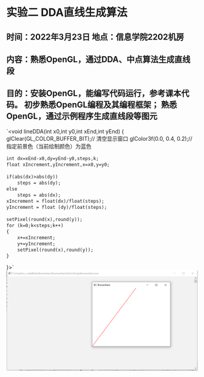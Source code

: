# 实验二 DDA直线生成算法
## 时间：2022年3月23日  地点：信息学院2202机房
## 内容：熟悉OpenGL，通过DDA、中点算法生成直线段
## 目的：安装OpenGL，能编写代码运行，参考课本代码。  初步熟悉OpenGL编程及其编程框架；  熟悉OpenGL，通过示例程序生成直线段等图元

`<void lineDDA(int x0,int y0,int xEnd,int yEnd)
{
    glClear(GL_COLOR_BUFFER_BIT);// 清空显示窗口
    glColor3f(0.0, 0.4, 0.2);// 指定前景色（当前绘制颜色）为蓝色

    int dx=xEnd-x0,dy=yEnd-y0,steps,k;
    float xIncrement,yIncrement,x=x0,y=y0;

    if(abs(dx)>abs(dy))
        steps = abs(dy);
    else
        steps = abs(dx);
    xIncrement = float(dx)/float(steps);
    yIncrement = float (dy)/float(steps);

    setPixel(round(x),round(y));
    for (k=0;k<steps;k++)
    {
        x+=xIncrement;
        y+=yIncrement;
        setPixel(round(x),round(y));
    }
}>` 
![image](https://github.com/Polaris1491319352/Graphics/blob/main/image/DDA.jpg)
